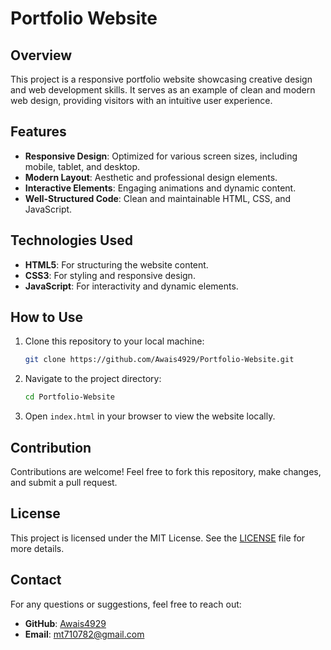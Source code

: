 # Portfolio Website

## Overview
This project is a responsive portfolio website showcasing creative design and web development skills. It serves as an example of clean and modern web design, providing visitors with an intuitive user experience.

## Features
- **Responsive Design**: Optimized for various screen sizes, including mobile, tablet, and desktop.
- **Modern Layout**: Aesthetic and professional design elements.
- **Interactive Elements**: Engaging animations and dynamic content.
- **Well-Structured Code**: Clean and maintainable HTML, CSS, and JavaScript.

## Technologies Used
- **HTML5**: For structuring the website content.
- **CSS3**: For styling and responsive design.
- **JavaScript**: For interactivity and dynamic elements.

## How to Use
1. Clone this repository to your local machine:
   ```bash
   git clone https://github.com/Awais4929/Portfolio-Website.git
   ```
2. Navigate to the project directory:
   ```bash
   cd Portfolio-Website
   ```
3. Open `index.html` in your browser to view the website locally.

## Contribution
Contributions are welcome! Feel free to fork this repository, make changes, and submit a pull request.

## License
This project is licensed under the MIT License. See the [LICENSE](LICENSE) file for more details.

## Contact
For any questions or suggestions, feel free to reach out:
- **GitHub**: [Awais4929](https://github.com/Awais4929)
- **Email**: [mt710782@gmail.com](mailto:mt710782@gmail.com)
